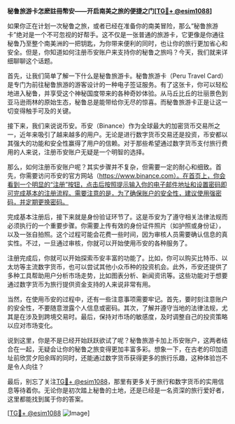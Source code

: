 **秘鲁旅游卡怎麽註冊幣安——开启南美之旅的便捷之门[[TG💪+ @esim1088](https://t.me/s/esim1088)]**

如果你正在计划一次秘鲁之旅，或者已经在准备你的南美冒险，那么“秘鲁旅游卡”绝对是一个不可忽视的好帮手。这不仅是一张普通的旅游卡，它更像是你通往秘鲁乃至整个南美洲的一把钥匙，为你带来便利的同时，也让你的旅行更加省心和安全。但是，你知道如何注册币安账户来支持你的秘鲁之旅吗？今天，我们就来详细聊聊这个话题。

首先，让我们简单了解一下什么是秘鲁旅游卡。秘鲁旅游卡（Peru Travel Card）是专门为前往秘鲁旅游的游客设计的一种电子签证服务。有了这张卡，你可以轻松地进入秘鲁，并享受这个神秘国度带来的各种奇妙体验。从马丘比丘的壮丽景色到亚马逊雨林的原始生态，秘鲁总是能带给你无尽的惊喜。而秘鲁旅游卡正是让这一切变得触手可及的关键。

接下来，我们来说说币安。币安（Binance）作为全球最大的加密货币交易所之一，近年来吸引了越来越多的用户。无论是进行数字货币交易还是投资，币安都以其强大的功能和安全性赢得了用户的信赖。对于那些希望通过数字货币支付旅行费用的人来说，注册币安账户无疑是一个明智的选择。

那么，如何注册币安账户呢？其实步骤并不复杂，但需要一定的耐心和细致。首先，你需要访问币安的官方网站（https://www.binance.com）。在首页上，你会看到一个明显的“注册”按钮，点击后按照提示输入你的电子邮件地址和设置密码即可完成基本的注册流程。需要注意的是，为了确保账户的安全性，建议使用强密码，并定期更换密码。

完成基本注册后，接下来就是身份验证环节了。这是币安为了遵守相关法律法规而必须执行的一个重要步骤。你需要上传有效的身份证件照片（如护照或身份证），以及一张自拍照。这个过程可能会花费一些时间，因为审核人员需要确认信息的真实性。不过，一旦通过审核，你就可以开始使用币安的各种服务了。

注册完成后，你就可以开始探索币安丰富的功能了。比如，你可以购买比特币、以太坊等主流数字货币，也可以尝试其他小众币种的投资机会。此外，币安还提供了多种工具帮助用户分析市场走势，比如图表分析、新闻资讯等。这些功能对于想要通过数字货币为旅行提供资金支持的人来说非常有用。

当然，在使用币安的过程中，还有一些注意事项需要牢记。首先，要时刻注意账户的安全性，不要随意泄露个人信息或密码。其次，了解并遵守当地的法律法规，尤其是在涉及到跨境交易时。最后，保持对市场的敏感度，及时调整自己的投资策略以应对市场变化。

说到这里，你是不是已经开始跃跃欲试了呢？秘鲁旅游卡加上币安账户，这两者结合在一起，无疑会让你的秘鲁之旅变得更加丰富多彩。想象一下，在古老的印加遗址前欣赏夕阳余晖的同时，还能通过数字货币获得更多的旅行乐趣，这种体验岂不是令人向往？

最后，别忘了关注[TG💪+ @esim1088](https://t.me/s/esim1088)，那里有更多关于旅行和数字货币的实用信息等待着你。无论你是初次踏上秘鲁的土地，还是已经是一名资深的旅行爱好者，这里都能找到属于你的答案。

[[TG💪+ @esim1088](https://t.me/s/esim1088) ![Image](https://i.postimg.cc/4NQfJmqS/Snipaste-2025-05-13-00-14-12.png)]
